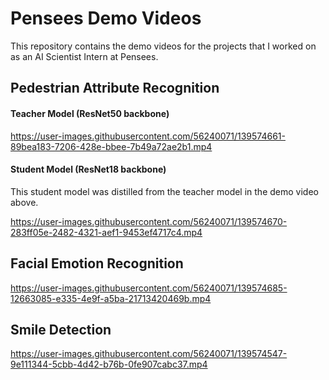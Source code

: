 # Pensees Demo Videos
This repository contains the demo videos for the projects that I worked on as an AI Scientist Intern at Pensees.

## Pedestrian Attribute Recognition
#### Teacher Model (ResNet50 backbone)

https://user-images.githubusercontent.com/56240071/139574661-89bea183-7206-428e-bbee-7b49a72ae2b1.mp4

#### Student Model (ResNet18 backbone)

This student model was distilled from the teacher model in the demo video above.

https://user-images.githubusercontent.com/56240071/139574670-283ff05e-2482-4321-aef1-9453ef4717c4.mp4

## Facial Emotion Recognition

https://user-images.githubusercontent.com/56240071/139574685-12663085-e335-4e9f-a5ba-21713420469b.mp4

## Smile Detection

https://user-images.githubusercontent.com/56240071/139574547-9e111344-5cbb-4d42-b76b-0fe907cabc37.mp4

